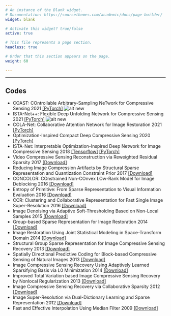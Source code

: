 ```yaml
---
# An instance of the Blank widget.
# Documentation: https://sourcethemes.com/academic/docs/page-builder/
widget: blank

# Activate this widget? true/false
active: true

# This file represents a page section.
headless: true

# Order that this section appears on the page.
weight: 60

---
```


---

## Codes

- COAST: COntrollable Arbitrary-Sampling NeTwork for Compressive Sensing 2021
  [[PyTorch]](https://github.com/jianzhangcs/COAST)
  ![alt new](/images/new.gif)
- ISTA-Net++: Flexible Deep Unfolding Network for Compressive Sensing 2021
  [[PyTorch]](https://github.com/jianzhangcs/ISTA-Netpp)
  ![alt new](/images/new.gif)
- COLA-Net: Collaborative Attention Network for Image Restoration 2021
  [[PyTorch]](https://github.com/jianzhangcs/COLA-Net)
- Optimization-Inspired Compact Deep Compressive Sensing 2020
  [[PyTorch]](/projects/OPINENet/)
- ISTA-Net: Interpretable Optimization-Inspired Deep Network for Image
  Compressive Sensing 2018
  [[Tensorflow]](https://github.com/jianzhangcs/ISTA-Net)
  [[PyTorch]](https://github.com/jianzhangcs/ISTA-Net-PyTorch)
- Video Compressive Sensing Reconstruction via Reweighted Residual Sparsity
  2017
  [[Download]](https://github.com/coolbay/CS-video-reconstruction-RRS)
- Reducing Image Compression Artifacts by Structural Sparse Representation and
  Quantization Constraint Prior 2017
  [[Download]](https://github.com/coolbay/Image-deblocking-SSRQC)
- CONCOLOR: COnstrained Non-COnvex LOw-Rank Model for Image Deblocking 2016
  [[Download]](/codes/CONCOLOR_Code.zip)
- Entropy of Primitive: From Sparse Representation to Visual Information
  Evaluation 2016
  [[Download]](/codes/EoP_Code.zip)
- CCR: Clustering and Collaborative Representation for Fast Single Image
  Super-Resolution 2016
  [[Download]](http://www.escience.cn/people/yulunzhang/index.html)
- Image Denoising via Adaptive Soft-Thresholding Based on Non-Local Samples 2015
  [[Download]](/codes/AST-NLS.rar)
- Group-based Sparse Representation for Image Restoration 2014
  [[Download]](/codes/GSR_Code_Package_3.0.zip)
- Image Restoration Using Joint Statistical Modeling in Space-Transform Domain
  2014
  [[Download]](/codes/TCSVT_IRJSM_Code.rar)
- Structural Group Sparse Representation for Image Compressive Sensing Recovery
  2013
  [[Download]](/codes/SGSR-CS_Code_ver2.0.rar)
- Spatially Directional Predictive Coding for Block-based Compressive Sensing of
  Natural Images 2013
  [[Download]](/codes/SDPC_Code.rar)
- Image Compressive Sensing Recovery Using Adaptively Learned Sparsifying Basis
  via L0 Minimization 2014
  [[Download]](/codes/ALSB_Code.rar)
- Improved Total Variation based Image Compressive Sensing Recovery by Nonlocal
  Regularization 2013
  [[Download]](/codes/Block-TVNLR.rar)
- Image Compressive Sensing Recovery via Collaborative Sparsity 2012
  [[Download]](/codes/JETCAS_Block-RCoS_Code.rar)
- Image Super-Resolution via Dual-Dictionary Learning and Sparse Representation
  2012
  [[Download]](/codes/Dual_Dic_SR.rar)
- Fast and Effective Interpolation Using Median Filter 2009
  [[Download]](/codes/FEIMF.rar)
